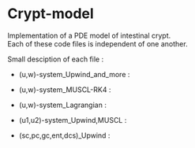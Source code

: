 # Crypt-model
Implementation of a PDE model of intestinal crypt.  
Each of these code files is independent of one another.  

Small desciption of each file :

- (u,w)-system_Upwind_and_more :

- (u,w)-system_MUSCL-RK4 :

- (u,w)-system_Lagrangian :

- (u1,u2)-system_Upwind,MUSCL :

- (sc,pc,gc,ent,dcs)_Upwind :

